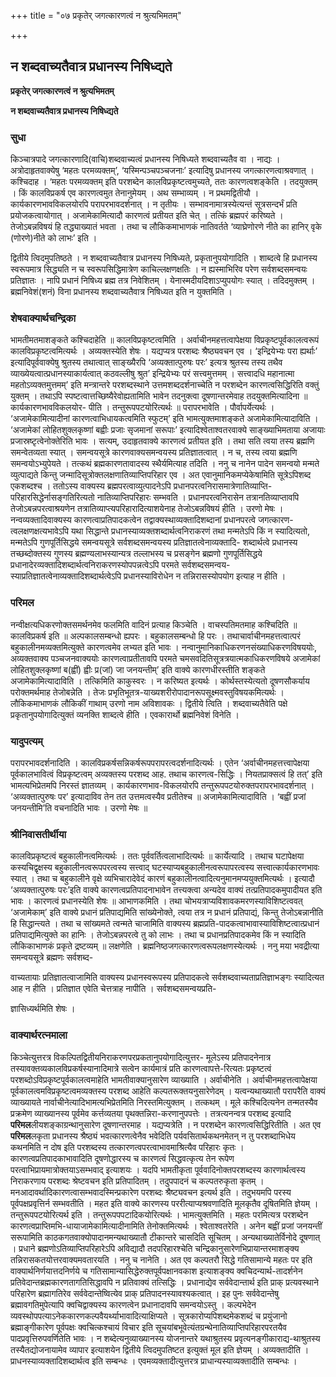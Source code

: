 +++
title = "०७ प्रकृतेर् जगत्कारणत्वं न श्रुत्यभिमतम्"

+++


## न शब्दवाच्यतैवात्र प्रधानस्य निषिध्द्यते

**प्रकृतेर् जगत्कारणत्वं न श्रुत्यभिमतम्**

**न शब्दवाच्यतैवात्र प्रधानस्य निषिध्द्यते**

### **सुधा**

किञ्चात्रपादे जगत्कारणादि(वाचि)शब्दवाच्यत्वं प्रधानस्य निषिध्यते शब्दवाच्यतैव वा । नाद्यः । अत्रोदाहृतवाक्येषु ‘महतः परमव्यक्तम्’, ‘यस्मिन्पञ्चपञ्चजनाः’ इत्यादिषु प्रधानस्य जगत्कारणत्वाश्रवणात् । कश्चिदाह । ‘महतः परमव्यक्तम् इति परशब्देन कालविप्रकृष्टत्वमुच्यते, ततः कारणत्वशङ्केति । तदयुक्तम् । किं कालविप्रकर्ष एव कारणत्वमुत तेनानुमेयम् । अथ सम्भाव्यम् । न प्रथमद्वितीयौ । कार्यकारणभावविकलयोरपि परापरभावदर्शनात् । न तृतीयः । सम्भावनामात्रस्येत्यन्तं सूत्रसन्दर्भं प्रति प्रयोजकत्वायोगात् । अजामेकामित्यादौ कारणत्वं प्रतीयत इति चेत् । तत्किं ब्रह्मपरं करिष्यते । तेजोऽबन्नविषयं हि तद्ध्याख्यातं भवता । तथा च लौकिकमाभाणकं नातिवर्तते ‘व्याघ्रेणोरणे नीते का हानिर् वृके (णोरणे)नीते को लाभः’ इति ।

द्वितीये त्विदमुपतिष्ठते । न शब्दवाच्यतैवात्र प्रधानस्य निषिध्यते, प्रकृतानुपयोगादिति । शाब्दत्वे हि प्रधानस्य स्वरूपमात्र सिद्ध्यति न च स्वरूपसिद्धिमात्रेण काचिल्लक्षणक्षतिः । न ह्यस्माभिरिव परेण सर्वशब्दसमन्वयः प्रतिज्ञातः । नापि प्रधानं निषिध्य ब्रह्म तत्र निवेशितम् । येनास्मदीयदिशाऽप्युपयोगः स्यात् । तदिदमुक्तम् । ब्रह्मनिवेशं(शनं) विना प्रधानस्य शब्दवाच्यतैवात्र निषिध्यत इति न युक्तमिति ।

### **शेषवाक्यार्थचन्द्रिका**

भामतीमतमाशङ्कते कश्चिदाहेति ॥ कालविप्रकृष्टत्वमिति । अर्वाचीनमहत्तत्वापेक्षया विप्रकृष्टपूर्वकालत्वरूपं कालविप्रकृष्टत्वमित्यर्थः । अव्यक्तस्येति शेषः । यद्यप्यत्र परशब्दः श्रैष्ठ्यवचन एव । ‘इन्द्रियेभ्यः परा ह्यर्थाः’ इत्यादिपूर्ववाक्येषु श्रुतस्य तथात्वात् साङ्ख्यैरपि ‘अव्यक्तात्पुरुषः परः’ इत्यत्र श्रुतस्य तस्य तथैव व्याख्येयत्वात्प्रधानस्याकार्यत्वात् कठवल्लीषु श्रुत’ इन्द्रियेभ्यः परं सत्त्वमुत्तमम् । सत्त्वादधि महानात्मा महतोऽव्यक्तमुत्तमम्’ इति मन्त्रान्तरे परशब्दस्थाने उत्तमशब्ददर्शनाच्चेति न परशब्देन कारणत्वसिद्धिरिति वक्तुं युक्तम् । तथाऽपि स्पष्टत्वात्तच्छिष्यैरेवोह्यतामिति भावेन तदनुक्त्वा दूषणान्तरमेवाह तदयुक्तमित्यादिना ॥ कार्यकारणभावविकलयोर- पीति । तन्तुरूपपटयोरित्यर्थः ॥ परापरभावेति । पौर्वापर्येत्यर्थः । ‘अजामेकामित्यादीनां कारणत्वाभिधायकत्वमिति स्फुटम्’ इति भामत्युक्तमाशङ्कते अजामेकामित्यादाविति । ‘अजामेकां लोहितशुक्लकृष्णां बह्वीः प्रजाः सृजमानां सरूपाः’ इत्यादिश्वेताश्वतरवाक्ये साङ्ख्याभिमताया अजायाः प्रजास्रष्टृत्वेनोक्तेरिति भावः । सत्यम्, उदाहृतवाक्ये कारणत्वं प्रतीयत इति । तथा सति त्वया तस्य ब्रह्मणि समन्वेतव्यता स्यात् । समन्वयसूत्रे कारणवाक्यसमन्वयस्य प्रतिज्ञातत्वात् । न च, तस्य त्वया ब्रह्मणि समन्वयोऽभ्युपेयते । तत्कथं ब्रह्मकारणतावादस्य स्थैर्यमित्याह तदिति । ननु च नानेन पादेन समन्वयो मन्मते व्युत्पाद्यते किन्तु जन्मादिसूत्रोक्तलक्षणातिव्याप्तिपरिहार एव । अत एवानुमानिकमप्येकेषामिति सूत्रेऽपिशब्द एकशब्दश्च । ततोऽस्य वाक्यस्य ब्रह्मपरत्वाव्युत्पादनेऽपि प्रधानपरत्वनिरासमात्रेणातिव्याप्ति-परिहारसिद्धेर्नासङ्गतिरित्यतो नातिव्याप्तिपरिहारः सम्भवति । प्रधानपरत्वनिरासेन तत्रानतिव्याप्तावपि तेजोऽबन्नपरत्वाश्रयणेन तत्रातिव्याप्त्यपरिहारादित्याशयेनाह तेजोऽबन्नविषयं हीति । उरणो मेषः । नन्वव्यक्तादिवाक्यस्य कारणत्वाप्रतिपादकत्वेन तद्वाक्यस्थाव्यक्तादिशब्दानां प्रधानपरत्वे जगत्कारण-त्वलक्षणक्षत्यभावेऽपि यथा सिद्धान्ते प्रधानस्याव्यक्तशब्दार्थत्वनिराकरणं तथा मन्मतेऽपि किं न स्यादित्यतो, मन्मतेऽपि गुणपूर्तिसिद्धये समन्वयसूत्रे सर्वशब्दसमन्वयस्य प्रतिज्ञातत्वेनाव्यक्तादि- शब्दार्थत्वे प्रधानस्य तच्छब्दोक्तस्य गुणस्य ब्रह्मण्यलाभस्यान्यत्र तल्लाभस्य च प्रसङ्गेन ब्रह्मणो गुणपूर्तिसिद्धये प्रधानादेरव्यक्तादिशब्दार्थत्वनिराकरणस्योपपन्नत्वेऽपि परमते सर्वशब्दसमन्वय-स्याप्रतिज्ञातत्वेनाव्यक्तादिशब्दार्थत्वेऽपि प्रधानस्याविरोधेन न तन्निरासस्योपयोग इत्याह न हीति ।

### **परिमल**

नन्वीक्षत्यधिकरणोक्तसमर्थनमेव फलमिति वादिनं प्रत्याह किञ्चेति । वाचस्पतिमतमाह कश्चिदिति ॥ कालविप्रकर्ष इति ॥ अल्पकालसम्बन्धो ह्यपरः । बहुकालसम्बन्धो हि परः । तथाचार्वाचीनमहत्तत्वात्परं बहुकालीनमव्यक्तमित्युक्ते कारणत्वमेव लभ्यत इति भावः । नन्वानुमानिकाधिकरणनसंख्याधिकरणविषययोः, अव्यक्तवाक्य पञ्चजनवाक्ययोः कारणत्वाप्रतीतावपि परमते चमसवदितिसूत्रत्रयात्मकाधिकरणविषये अजामेकां लोहितशुक्लकृष्णां ब(ह्वीं) ह्वीः प्र(जां) जा जनयन्तीम्’ इति वाक्ये कारणधीरस्तीति शङ्कते अजामेकामित्यादाविति । तत्किमिति काकुस्वरः । न करिष्यत इत्यर्थः । कोर्थस्तस्येत्यतो दूषणसौकर्याय परोक्तमर्थमाह तेजोबन्नेति । तेजः प्रभृतिभूतत्र-याख्यशरीरोपादानरूपसूक्ष्मवस्तुविषयकमित्यर्थः । लौकिकमाभाणकं लौकिकीं गाथाम् उरणो नाम अविशावकः । द्वितीये त्विति । शब्दवाच्यतैवेति पक्षे प्रकृतानुपयोगादित्युक्तं व्यनक्ति शाब्दत्वे हीति । एवकारार्थो ब्रह्मनिवेशं विनेति ।

### **यादुपत्यम्**

परापरभावदर्शनादिति । कालविप्रकर्षसन्निकर्षरूपपरापरत्वदर्शनादित्यर्थः । एतेन ‘अर्वाचीनमहत्तत्त्वापेक्षया पूर्वकालभावित्वं विप्रकृष्टत्वम् अव्यक्तस्य परशब्द आह. तथाच कारणत्व-सिद्धिः । नियतप्राक्सत्वं हि तत्’ इति भामत्यभिप्रेतमपि निरस्तं ज्ञातव्यम् । कार्यकारणभाव-विकलयोरपि तन्तुरूपपटयोरुक्तपरापरभावदर्शनात् । ‘अव्यक्तात्पुरुषः पर’ इत्यादाविव तेन तत उत्तमत्वस्यैव प्रतीतेश्च ॥ अजामेकामित्यादाविति । ‘बह्वीं प्रजां जनयन्तीमि’ति वचनादिति भावः । उरणो मेषः ॥

### **श्रीनिवासतीर्थीया**

कालविप्रकृष्टत्वं बहुकालीनत्वमित्यर्थः । ततः पूर्ववर्तित्वलाभादित्यर्थः ॥ कार्येत्यादि । तथाच घटापेक्षया कस्यचिद्वृक्षस्य बहुकालीनत्वरूपपरत्वस्य सत्त्वाद् घटस्याप्यबहुकालीनत्वरूपापरत्वस्य सत्त्वात्कार्यकारणभावः स्यात् । तथा च बहुकालीने वृक्षे व्यभिचारादेवेदं कारणं बहुकालीनत्वादित्यनुमानमप्ययुक्तमित्यर्थः । इत्यादौ ‘अव्यक्तात्पुरुषः परः’इति वाक्ये कारणत्वप्रतिपादनाभावेन तत्त्यक्त्वा अन्यदेव वाक्यं तत्प्रतिपादकमुपादीयत इति भावः । कारणत्वं प्रधानस्येति शेषः ॥ आभाणकमिति । तथा चोभयत्राप्यविशावकमरणस्याविशिष्टत्ववत् ‘अजामेकाम्’ इति वाक्ये प्रधानं प्रतिपाद्यमिति सांख्येनोक्ते, त्वया तत्र न प्रधानं प्रतिपाद्यं, किन्तु तेजोऽबन्नानीति हि सिद्धान्त्यते । तथा च सांख्यमते त्वन्मते चाजामिति वाक्यस्य ब्रह्मप्रति-पादकत्वाभावास्याविशिष्टत्वात्प्रधानं प्रतिपाद्यमित्युक्ते का हानिः । तेजोऽबन्नपरत्वे तु को लाभः । तथा च प्रधानप्रतिपादकमेव किं न स्यादिति लौकिकाभाणकं प्रकृते द्रष्टव्यम् ॥ लक्षणेति । ब्रह्मनिष्ठजगत्कारणत्वरूपलक्षणस्येत्यर्थः । ननु मया भवद्रीत्या समन्वयसूत्रे ब्रह्मणः सर्वशब्द-

वाच्यतायाः प्रतिज्ञातत्वाजामिति वाक्यस्य प्रधानस्वरूपस्य प्रतिपादकत्वे सर्वशब्दवाच्यताप्रतिज्ञाभङ्गः स्यादित्यत आह न हीति । प्रतिज्ञात एवेति चेत्तत्राह नापीति । सर्वशब्दसमन्वयप्रति-

ज्ञासिध्यर्थमिति शेषः ।

### **वाक्यार्थरत्नमाला**

किञ्चेत्युत्तरत्र विकल्पितद्वितीयनिराकरणपरप्रकतानुपयोगादित्युत्तर- मूलेऽस्य प्रतिपादनेनात्र तस्यावक्तव्यकालविप्रकर्षस्यानादिमात्रे सत्वेन कार्यमात्रं प्रति कारणत्वापत्ते-रित्यतः प्रकृष्टत्वं परशब्दोऽविप्रकृष्टपूर्वकालत्वमाहेति भामतीवाक्यानुसारेण व्याख्याति । अर्वाचीनेति । अर्वाचीनमहत्तत्वापेक्षया पूर्वकालत्वमविप्रकृष्टत्वमव्यक्तस्य परशब्द आहेति कल्पतरूक्तयनुसारेणेदम् । यत्वन्यथाख्यातौ परापरैति वाक्यं व्याख्यायते नार्वाचीनेत्यादिभामत्यभिप्रेतमिति निरस्तमित्युक्तम् । तत्कथम् । मूले कश्चिदित्यनेन तन्मतस्यैव प्रक्रमेण व्याख्यानस्य पूर्वमेव कर्त्तव्यतया पृथक्तन्निरा-करणानुपपत्तेः । तत्रत्यनन्वत्र परशब्द इत्यादि **परिमल**लीयशङ्काग्रन्थानुसारेण दूषणान्तरमाह । यद्यप्यत्रेति । न परशब्देन कारणत्वसिद्धिरितीति । अत एव **परिमल**लकृता प्रधानस्य श्रैष्ठ्यं भवत्कारणत्वेनैव भवेदिति पर्यवसितार्थकथनमेतन् न तु परशब्दाभिधेय कथनमिति न दोष इति परशब्दस्य तत्कारणत्वपरत्वाभावमाश्रित्यैव परिहारः कृतः । कारणत्वप्रतिपादकाभावादिति दूषणोद्धारस्य च कारणत्वं सिद्धवत्कृत्य तेन रूपेण परत्वाभिप्रायमात्रोक्तयाऽसम्भवाद् इत्याशयः । यदपि भामतीकृता पूर्ववादिनोक्तपरशब्दस्य कारणार्थत्वस्य निराकरणाय परशब्दः श्रेष्टवचन इति प्रतिपादितम् । तदुपपादनं च कल्पतरुकृता कृतम् । मनआदावर्थादिकारणत्वासम्भवादस्मिन्प्रकारेण परशब्दः श्रैष्ट्यवचन इत्यर्थ इति । तदुभयमपि परस्य पूर्वपक्षप्रवृत्तिर्न सम्भवतीति । महत इति वाक्ये कारणस्य पररीत्याप्यश्रवणादिति मूलकृतैव दूषितमिति ज्ञेयम् । तन्तुरूपपटयोरित्यर्थ इति । तन्तुरूपपपटादिकयोरित्यर्थः । भामत्युक्तमिति । महतः परमित्यत्र परशब्देन कारणत्वप्राप्तिमभि-धायाजामेकामित्यादीनामिति तेनोक्तमित्यर्थः । श्वेताश्वतरेति । अनेन बह्वीं प्रजां जनयन्तीं सरूपामिति काठकगतवाक्योपादानमन्यथाख्यातौ टीकान्तरे चासदिति सूचितम् । अन्यथाख्यातेर्विनोदे दूषणात् । प्रधाने ब्रह्मणोऽतिव्याप्तिपरिहारेऽपि अविद्यादौ तदपरिहारश्चेति चन्द्रिकानुसारेणभिप्रायान्तरमाशङ्क्य तन्निरासकतयोत्तरवाक्यमवतारयति । ननु च नानेति । अत एव कल्पतरौ सिद्धे गतिसामान्ये महतः पर इति वाक्यार्थनिर्णयात्तदनिर्णये च गतिसामान्यासिद्धेरुक्तपूर्वपक्षानवकाश इत्याशङ्क्य क्वचिदन्यार्थ-तादर्शनेन प्रतिवेदान्तब्रह्मकारणतागतिसिद्धावपि न प्रतिवाक्यं तत्सिद्धिः । प्रधानाद्येव सर्ववेदान्तार्थ इति प्राक् प्रत्यवस्थाने परिहारेण ब्रह्मागतिरेव सर्ववेदान्तेष्वित्येव प्राक् प्रतिपादनस्यावश्यकत्वात् । इह पुनः सर्ववेदान्तेषु ब्रह्मावगतिमुपेत्यापि क्वचिद्वाक्यस्य कारणत्वेन प्रधानादावपि समन्वयोऽस्तु । कल्पभेदेन व्यवस्थोपपत्याऽनेककारणकल्पवैयर्थ्याभावादित्याक्षिप्यते । सूत्रकारोप्यपिशब्दमेकशब्दं च प्रयुंजानो ब्रह्माङ्गीकारेण पूर्वपक्षः क्वचित्कश्चायं विचार इति सूचयांबभूवेत्यंतग्रन्थेनातिव्याप्तिपरिहारपरतयैव पादप्रवृत्तिरुपवर्णितेति भावः । न शब्देत्यनुव्याख्यानस्य योजनान्तरे यथाश्रुतस्य प्रवृत्यनङ्गीकाराद्य-थाश्रुतस्य तस्यैतद्योजनायामेव व्यापार इत्याशयेन द्वितीये त्विदमुपतिष्टत इत्युक्तं मूल इति ज्ञेयम् । अव्यक्तादीति । प्राधनस्याव्यक्तादिशब्दार्थत्व इति सम्बन्धः । एवमव्यक्तादीत्युत्तरत्र प्राधान्यस्याव्यक्तादीति सम्बन्धः ।





